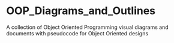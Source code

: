 # OOP_Diagrams_and_Outlines
A collection of Object Oriented Programming visual diagrams and documents with pseudocode for Object Oriented designs
